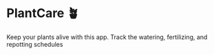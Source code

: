 # PlantCare 🪴

Keep your plants alive with this app. Track the watering, fertilizing, and repotting schedules
